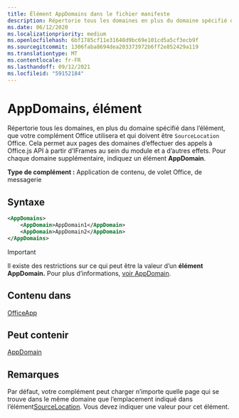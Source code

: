 ```yaml
---
title: Élément AppDomains dans le fichier manifeste
description: Répertorie tous les domaines en plus du domaine spécifié dans l’élément que votre complément Office utilisera et doit être approuvé par `SourceLocation` Office.
ms.date: 06/12/2020
ms.localizationpriority: medium
ms.openlocfilehash: 6bf1785cf11e31648d9bc69e101cd5a5cf3ecb9f
ms.sourcegitcommit: 1306faba8694dea203373972b6ff2e852429a119
ms.translationtype: MT
ms.contentlocale: fr-FR
ms.lasthandoff: 09/12/2021
ms.locfileid: "59152184"
---
```

# <a name="appdomains-element"></a>AppDomains, élément

Répertorie tous les domaines, en plus du domaine spécifié dans l’élément, que votre complément Office utilisera et qui doivent être `SourceLocation` Office. Cela permet aux pages des domaines d’effectuer des appels à Office.js API à partir d’IFrames au sein du module et a d’autres effets. Pour chaque domaine supplémentaire, indiquez un élément **AppDomain**.

 **Type de complément :** Application de contenu, de volet Office, de messagerie

## <a name="syntax"></a>Syntaxe

```XML
<AppDomains>
    <AppDomain>AppDomain1</AppDomain>
    <AppDomain>AppDomain2</AppDomain>
</AppDomains>
```

> [!IMPORTANT]
> Il existe des restrictions sur ce qui peut être la valeur d’un **élément AppDomain.** Pour plus d’informations, [voir AppDomain](appdomain.md).

## <a name="contained-in"></a>Contenu dans

[OfficeApp](officeapp.md)

## <a name="can-contain"></a>Peut contenir

[AppDomain](appdomain.md)

## <a name="remarks"></a>Remarques

Par défaut, votre complément peut charger n’importe quelle page qui se trouve dans le même domaine que l’emplacement indiqué dans l’élément[SourceLocation](sourcelocation.md). Vous devez indiquer une valeur pour cet élément.
